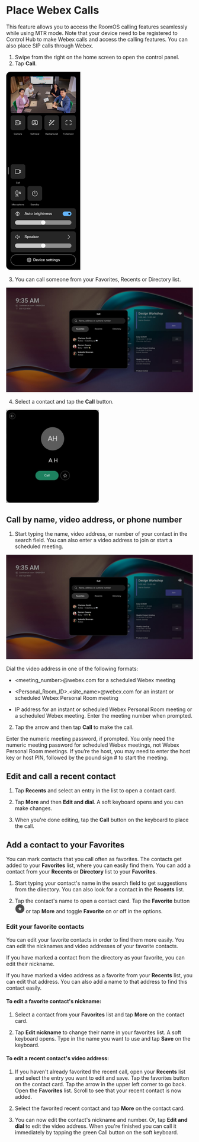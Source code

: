 # Place Webex Calls

This feature allows you to access the RoomOS calling features seamlessly while using MTR mode. Note that your device need to be registered to Control Hub to make Webex calls and access the calling features. You can also place SIP calls through Webex.

1. Swipe from the right on the home screen to open the control panel.
2. Tap **Call**.

<img src="/doc/images/MTR/Call_ControlPanel.png" style="width: 200px"/>
  
3. You can call someone from your Favorites, Recents or Directory list. 

<img src="/doc/images/MTR/CallMenu.jpg" style="width: 600px"/>

4. Select a contact and tap the **Call** button.

<img src="/doc/images/MTR/RoomOSCall.jpg" style="width: 250px"/>


## Call by name, video address, or phone number

1. Start typing the name, video address, or number of your contact in the search field. You can also enter a video address to join or start a scheduled meeting.

<img src="/doc/images/MTR/CallMenu.jpg" style="width: 600px"/>

Dial the video address in one of the following formats:

* <meeting_number>@webex.com for a scheduled Webex meeting

* <Personal_Room_ID>.<site_name>@webex.com for an instant or scheduled Webex Personal Room meeting
  
* IP address for an instant or scheduled Webex Personal Room meeting or a scheduled Webex meeting. Enter the meeting number when prompted.
 	
2. Tap the arrow and then tap **Call** to make the call.

Enter the numeric meeting password, if prompted. You only need the numeric meeting password for scheduled Webex meetings, not Webex Personal Room meetings. If you’re the host, you may need to enter the host key or host PIN, followed by the pound sign # to start the meeting. 

## Edit and call a recent contact 

1. Tap **Recents** and select an entry in the list to open a contact card.

2. Tap **More** and then **Edit and dial**. A soft keyboard opens and you can make changes.

3. When you're done editing, tap the **Call** button on the keyboard to place the call.

## Add a contact to your Favorites 

You can mark contacts that you call often as favorites. The contacts get added to your **Favorites** list, where you can easily find them. You can add a contact from your **Recents** or **Directory** list to your **Favorites**.

1. Start typing your contact's name in the search field to get suggestions from the directory. You can also look for a contact in the **Recents** list.

2. Tap the contact's name to open a contact card. Tap the **Favorite** button <img src="/doc/images/MTR/Favorite.jpg" style="width: 25px"/> or tap **More** and toggle **Favorite** on or off in the options.

### Edit your favorite contacts

You can edit your favorite contacts in order to find them more easily. You can edit the nicknames and video addresses of your favorite contacts.

If you have marked a contact from the directory as your favorite, you can edit their nickname.

If you have marked a video address as a favorite from your **Recents** list, you can edit that address. You can also add a name to that address to find this contact easily.


#### To edit a favorite contact's nickname:

1. Select a contact from your **Favorites** list and tap **More** on the contact card.

2. Tap **Edit nickname** to change their name in your favorites list. A soft keyboard opens. Type in the name you want to use and tap **Save** on the keyboard.

#### To edit a recent contact's video address:

1. If you haven't already favorited the recent call, open your **Recents** list and select the entry you want to edit and save. Tap the favorites button on the contact card. Tap the arrow in the upper left corner to go back. Open the **Favorites** list. Scroll to see that your recent contact is now added.

3. Select the favorited recent contact and tap **More** on the contact card.

4. You can now edit the contact's nickname and number.
Or, tap **Edit and dial** to edit the video address. When you're finished you can call it immediately by tapping the green Call button on the soft keyboard.

